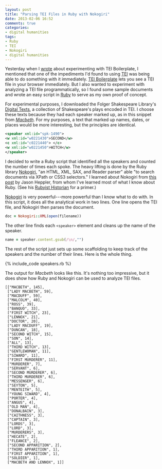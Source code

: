 ```yaml
---
layout: post
title: "Parsing TEI Files in Ruby with Nokogiri"
date: 2013-02-06 16:52
comments: true
categories: 
- digital humanities
tags:
- Ruby
- TEI
- Nokogiri
- digital humanities
---
```


Yesterday when I [wrote][] about experimenting with TEI Boilerplate, I
mentioned that one of the impediments I'd found to using [TEI][] was
being able to do something with it immediately. [TEI Boilerplate][] lets
you see a TEI file in your browser immediately. But I also wanted to
experiment with analyzing a TEI file programmatically, so I found some
sample documents and wrote an easy script in [Ruby][] to serve as my own
proof of concept.

<!--more-->

For experimental purposes, I downloaded the Folger Shakespeare Library's
[Digital Texts][], a collection of Shakespeare's plays encoded in TEI. I
choose these texts because they had each speaker marked up, as in this
snippet from *[Macbeth][]*. For my purposes, a text that marked up
names, dates, or places would be more interesting, but the principles 
are identical.

``` xml
<speaker xml:id="spk-1490">
<w xml:id="w0221430">SECOND</w>
<c xml:id="c0221440"> </c>
<w xml:id="w0221450">WITCH</w>
</speaker>
```

I decided to write a Ruby script that identified all the speakers and
counted the number of times each spoke. The heavy lifting is done by the
Ruby library [Nokogiri][], "an HTML, XML, SAX, and Reader parser" able
"to search documents via XPath or CSS3 selectors." I learned about
Nokogiri from [this post][] by Jason Heppler, from whom I've learned
most of what I know about Ruby. (See his [Rubyist Historian][] for a
primer.)

[Nokogiri][] is very powerful---more powerful than I know what to do 
with. In this script, it does all the analytical work in two lines. 
One line opens the TEI file, and Nokogiri then parses the document.

``` ruby
doc = Nokogiri::XML(open(filename))
```

The other line finds each `<speaker>` element and cleans up the name 
of the speaker.

``` ruby
name = speaker.content.gsub(/\n/,"")
``` 

The rest of the script just sets up some scaffolding to keep track of 
the speakers and the number of their lines. Here is the whole thing.

{% include_code speakers.rb %}

The output for *Macbeth* looks like this. It's nothing too impressive, 
but it does show how Ruby and Nokogiri can be used to analyze TEI files.

``` text
[["MACBETH", 145],
 ["LADY MACBETH", 59],
 ["MACDUFF", 59],
 ["MALCOLM", 40],
 ["ROSS", 39],
 ["BANQUO", 33],
 ["FIRST WITCH", 23],
 ["LENNOX", 21],
 ["DOCTOR", 20],
 ["LADY MACDUFF", 19],
 ["DUNCAN", 18],
 ["SECOND WITCH", 15],
 ["SON", 14],
 ["ALL", 13],
 ["THIRD WITCH", 13],
 ["GENTLEWOMAN", 11],
 ["SIWARD", 11],
 ["FIRST MURDERER", 11],
 ["MURDERER", 7],
 ["SERVANT", 6],
 ["SECOND MURDERER", 6],
 ["THIRD MURDERER", 6],
 ["MESSENGER", 6],
 ["SEYTON", 5],
 ["MENTEITH", 5],
 ["YOUNG SIWARD", 4],
 ["PORTER", 4],
 ["ANGUS", 4],
 ["OLD MAN", 4],
 ["DONALBAIN", 3],
 ["CAITHNESS", 3],
 ["CAPTAIN", 3],
 ["LORDS", 3],
 ["LORD", 3],
 ["MURDERERS", 3],
 ["HECATE", 2],
 ["FLEANCE", 2],
 ["SECOND APPARITION", 2],
 ["THIRD APPARITION", 1],
 ["FIRST APPARITION", 1],
 ["SOLDIER", 1],
 ["MACBETH AND LENNOX", 1]]
```

  [Digital Texts]: http://www.folgerdigitaltexts.org/
  [Macbeth]: http://www.folgerdigitaltexts.org/?chapter=5&play=Mac&loc=p7
  [Nokogiri]: http://nokogiri.org/
  [Ruby]: http://www.ruby-lang.org/en/
  [Rubyist Historian]: http://hepplerj.github.com/rubyist-historian/
  [TEI Boilerplate]: http://dcl.slis.indiana.edu/teibp/
  [TEI]: http://www.tei-c.org/index.xml
  [this post]: http://jasonheppler.org/2012/10/12/better-web-scraping-with-nokogiri.html
  [wrote]: http://lincolnmullen.com/blog/tei-boilerplate-for-getting-started-with-tei/
